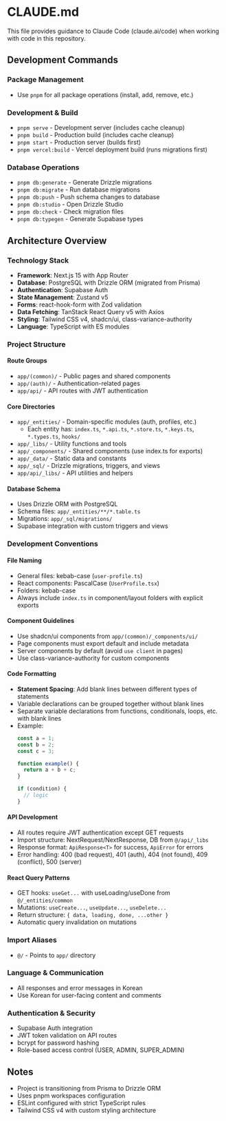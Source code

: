 # CLAUDE.md

This file provides guidance to Claude Code (claude.ai/code) when working with code in this repository.

## Development Commands

### Package Management
- Use `pnpm` for all package operations (install, add, remove, etc.)

### Development & Build
- `pnpm serve` - Development server (includes cache cleanup)
- `pnpm build` - Production build (includes cache cleanup)
- `pnpm start` - Production server (builds first)
- `pnpm vercel:build` - Vercel deployment build (runs migrations first)

### Database Operations
- `pnpm db:generate` - Generate Drizzle migrations
- `pnpm db:migrate` - Run database migrations
- `pnpm db:push` - Push schema changes to database
- `pnpm db:studio` - Open Drizzle Studio
- `pnpm db:check` - Check migration files
- `pnpm db:typegen` - Generate Supabase types

## Architecture Overview

### Technology Stack
- **Framework**: Next.js 15 with App Router
- **Database**: PostgreSQL with Drizzle ORM (migrated from Prisma)
- **Authentication**: Supabase Auth
- **State Management**: Zustand v5
- **Forms**: react-hook-form with Zod validation
- **Data Fetching**: TanStack React Query v5 with Axios
- **Styling**: Tailwind CSS v4, shadcn/ui, class-variance-authority
- **Language**: TypeScript with ES modules

### Project Structure

#### Route Groups
- `app/(common)/` - Public pages and shared components
- `app/(auth)/` - Authentication-related pages
- `app/api/` - API routes with JWT authentication

#### Core Directories
- `app/_entities/` - Domain-specific modules (auth, profiles, etc.)
  - Each entity has: `index.ts`, `*.api.ts`, `*.store.ts`, `*.keys.ts`, `*.types.ts`, `hooks/`
- `app/_libs/` - Utility functions and tools
- `app/_components/` - Shared components (use index.ts for exports)
- `app/_data/` - Static data and constants
- `app/_sql/` - Drizzle migrations, triggers, and views
- `app/api/_libs/` - API utilities and helpers

#### Database Schema
- Uses Drizzle ORM with PostgreSQL
- Schema files: `app/_entities/**/*.table.ts`
- Migrations: `app/_sql/migrations/`
- Supabase integration with custom triggers and views

### Development Conventions

#### File Naming
- General files: kebab-case (`user-profile.ts`)
- React components: PascalCase (`UserProfile.tsx`)
- Folders: kebab-case
- Always include `index.ts` in component/layout folders with explicit exports

#### Component Guidelines
- Use shadcn/ui components from `app/(common)/_components/ui/`
- Page components must export default and include metadata
- Server components by default (avoid `use client` in pages)
- Use class-variance-authority for custom components

#### Code Formatting
- **Statement Spacing**: Add blank lines between different types of statements
- Variable declarations can be grouped together without blank lines
- Separate variable declarations from functions, conditionals, loops, etc. with blank lines
- Example:
  ```typescript
  const a = 1;
  const b = 2;
  const c = 3;

  function example() {
    return a + b + c;
  }

  if (condition) {
    // logic
  }
  ```

#### API Development
- All routes require JWT authentication except GET requests
- Import structure: NextRequest/NextResponse, DB from `@/api/_libs`
- Response format: `ApiResponse<T>` for success, `ApiError` for errors
- Error handling: 400 (bad request), 401 (auth), 404 (not found), 409 (conflict), 500 (server)

#### React Query Patterns
- GET hooks: `useGet...` with useLoading/useDone from `@/_entities/common`
- Mutations: `useCreate...`, `useUpdate...`, `useDelete...`
- Return structure: `{ data, loading, done, ...other }`
- Automatic query invalidation on mutations

### Import Aliases
- `@/` - Points to `app/` directory

### Language & Communication
- All responses and error messages in Korean
- Use Korean for user-facing content and comments

### Authentication & Security
- Supabase Auth integration
- JWT token validation on API routes
- bcrypt for password hashing
- Role-based access control (USER, ADMIN, SUPER_ADMIN)

## Notes
- Project is transitioning from Prisma to Drizzle ORM
- Uses pnpm workspaces configuration
- ESLint configured with strict TypeScript rules
- Tailwind CSS v4 with custom styling architecture